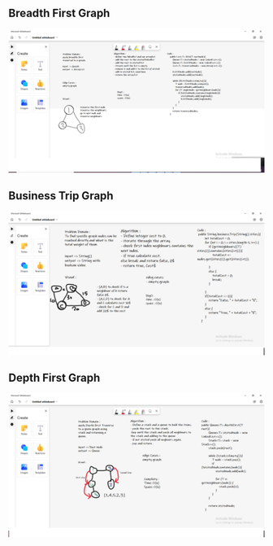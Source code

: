 ## Breadth First Graph

![WhiteBoard](depthFirstgraph.png)

## Business Trip Graph

![WhiteBoard](businessTrip.png)

## Depth First Graph

![WhiteBoard](depthFirst.png)